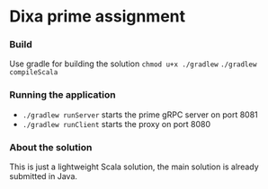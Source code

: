 # Dixa prime assignment

### Build
Use gradle for building the solution
`chmod u+x ./gradlew`
`./gradlew compileScala`

### Running the application
 - `./gradlew runServer` starts the prime gRPC server on port 8081
 - `./gradlew runClient` starts the proxy on port 8080

### About the solution

This is just a lightweight Scala solution, the main solution is already
submitted in Java.